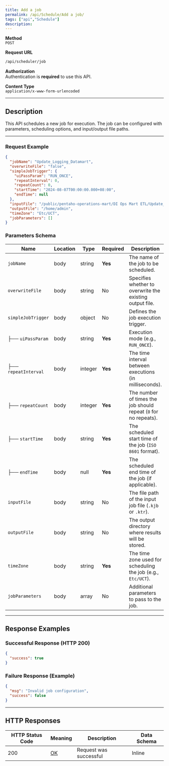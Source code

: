 ```yaml
---
title: Add a job
permalink: /api/Schedule/Add a job/
tags: ["api","Schedule"]
description: 
---
```


**Method**  
`POST`

**Request URL**
```html
/api/scheduler/job
```

**Authorization**  
Authentication is **required** to use this API.

**Content Type**  
`application/x-www-form-urlencoded`

---

## **Description**
This API schedules a new job for execution. The job can be configured with parameters, scheduling options, and input/output file paths.

---

### **Request Example**
```json
{
  "jobName": "Update_Logging_Datamart",
  "overwriteFile": "false",
  "simpleJobTrigger": {
    "uiPassParam": "RUN_ONCE",
    "repeatInterval": 0,
    "repeatCount": 0,
    "startTime": "2024-08-07T00:00:00.000+08:00",
    "endTime": null
  },
  "inputFile": "/public/pentaho-operations-mart/DI Ops Mart ETL/Update_Logging_Datamart.kjb",
  "outputFile": "/home/admin",
  "timeZone": "Etc/UCT",
  "jobParameters": []
}
```

### **Parameters Schema**

| Name                | Location | Type       | Required | Description |
|---------------------|----------|------------|----------|-------------|
| `jobName`          | body     | string     | **Yes**  | The name of the job to be scheduled. |
| `overwriteFile`    | body     | string     | No       | Specifies whether to overwrite the existing output file. |
| `simpleJobTrigger` | body     | object     | No       | Defines the job execution trigger. |
| ├── `uiPassParam`  | body     | string     | **Yes**  | Execution mode (e.g., `RUN_ONCE`). |
| ├── `repeatInterval` | body   | integer    | **Yes**  | The time interval between executions (in milliseconds). |
| ├── `repeatCount`  | body     | integer    | **Yes**  | The number of times the job should repeat (`0` for no repeats). |
| ├── `startTime`    | body     | string     | **Yes**  | The scheduled start time of the job (`ISO 8601` format). |
| ├── `endTime`      | body     | null       | **Yes**  | The scheduled end time of the job (if applicable). |
| `inputFile`        | body     | string     | No       | The file path of the input job file (`.kjb` or `.ktr`). |
| `outputFile`       | body     | string     | No       | The output directory where results will be stored. |
| `timeZone`         | body     | string     | **Yes**  | The time zone used for scheduling the job (e.g., `Etc/UCT`). |
| `jobParameters`    | body     | array      | No       | Additional parameters to pass to the job. |

---

## **Response Examples**

### **Successful Response (HTTP 200)**
```json
{
  "success": true
}
```

### **Failure Response (Example)**
```json
{
  "msg": "Invalid job configuration",
  "success": false
}
```

---

## **HTTP Responses**

| HTTP Status Code | Meaning                                                              | Description | Data Schema |
|------------------|----------------------------------------------------------------------|-------------|-------------|
| 200              | [OK](https://tools.ietf.org/html/rfc7231#section-6.3.1)              | Request was successful | Inline |
